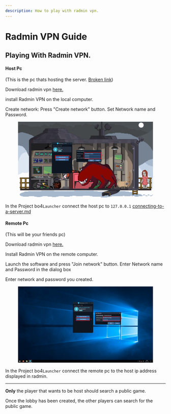 ```yaml
---
description: How to play with radmin vpn.
---
```


# Radmin VPN Guide

## Playing With Radmin VPN.

#### Host Pc&#x20;

(This is the pc thats hosting the server. [Broken link](broken-reference "mention"))



Download radmin vpn [here.](https://www.radmin-vpn.com/)

install Radmin VPN on the local computer.

Create network: Press "Create network" button. Set Network name and Password.

<figure><img src="../.gitbook/assets/image.png" alt=""><figcaption></figcaption></figure>

In the Project bo4`Launcher` connect the host pc to `127.0.0.1`  [connecting-to-a-server.md](../launcher-guide/connecting-to-a-server.md "mention")



#### Remote Pc

(This will be your friends pc)



Download radmin vpn [here.](https://www.radmin-vpn.com/)

Install Radmin VPN on the remote computer.

Launch the software and press "Join network" button. Enter Network name and Password in the dialog box

Enter network and password you created.

<figure><img src="../.gitbook/assets/image (1).png" alt=""><figcaption></figcaption></figure>

In the Project bo4`Launcher` connect the remote pc to the host ip address displayed in radmin.

***

**Only** the player that wants to be host should search a public game.

Once the lobby has been created, the other players can search for the public game.
